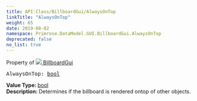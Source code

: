 ```yaml
---
title: API:Class/BillboardGui/AlwaysOnTop
linkTitle: "AlwaysOnTop"
weight: 65
date: 2019-08-02
namespace: Primrose.DataModel.GUI.BillboardGui.AlwaysOnTop
deprecated: false
no_list: true
---
```

Property of <a href="/docs/api-reference/Class/BillboardGui"><img src="/icons/silk/billboard.png"/>&nbsp;BillboardGui</a>
<pre class="method-declaration">
AlwaysOnTop: <a class="type" href="/docs/api-reference/System/Primitives#boolean">bool</a></pre>
<b>Value Type: </b>
<a class="type" href="/docs/api-reference/System/Primitives#boolean">bool</a>
<br/>
<b>Description: </b>
Determines if the billboard is rendered ontop of other objects.

